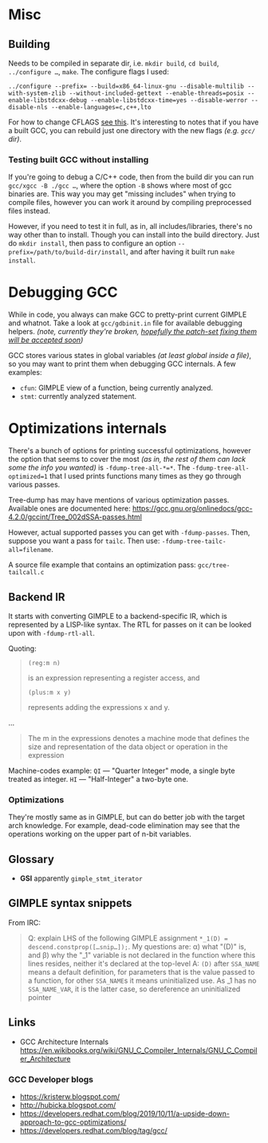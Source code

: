 # Misc

## Building

Needs to be compiled in separate dir, i.e. `mkdir build`, `cd build`, `../configure …`, `make`. The configure flags I used:

    ../configure --prefix= --build=x86_64-linux-gnu --disable-multilib --with-system-zlib --without-included-gettext --enable-threads=posix --enable-libstdcxx-debug --enable-libstdcxx-time=yes --disable-werror --disable-nls --enable-languages=c,c++,lto

For how to change CFLAGS [see this](https://gcc.gnu.org/wiki/DebuggingGCC). It's interesting to notes that if you have a built GCC, you can rebuild just one directory with the new flags *(e.g. `gcc/` dir)*.

### Testing built GCC without installing

If you're going to debug a C/C++ code, then from the build dir you can run `gcc/xgcc -B ./gcc …`, where the option `-B` shows where most of gcc binaries are. This way you may get "missing includes" when trying to compile files, however you can work it around by compiling preprocessed files instead.

However, if you need to test it in full, as in, all includes/libraries, there's no way other than to install. Though you can install into the build directory. Just do `mkdir install`, then pass to configure an option `--prefix=/path/to/build-dir/install`, and after having it built run `make install`.

# Debugging GCC

While in code, you always can make GCC to pretty-print current GIMPLE and whatnot. Take a look at `gcc/gdbinit.in` file for available debugging helpers. *(note, currently they're broken, [hopefully the patch-set fixing them will be accepted soon](https://gcc.gnu.org/ml/gcc-patches/2019-11/msg00884.html))*

GCC stores various states in global variables *(at least global inside a file)*, so you may want to print them when debugging GCC internals. A few examples:

* `cfun`: GIMPLE view of a function, being currently analyzed.
* `stmt`: currently analyzed statement.

# Optimizations internals

There's a bunch of options for printing successful optimizations, however the option that seems to cover the most *(as in, the rest of them can lack some the info you wanted)* is `-fdump-tree-all-*=*`. The `-fdump-tree-all-optimized=1` that I used prints functions many times as they go through various passes.

Tree-dump has may have mentions of various optimization passes. Available ones are documented here: https://gcc.gnu.org/onlinedocs/gcc-4.2.0/gccint/Tree_002dSSA-passes.html

However, actual supported passes you can get with `-fdump-passes`. Then, suppose you want a pass for `tailc`. Then use: `-fdump-tree-tailc-all=filename`.

A source file example that contains an optimization pass: `gcc/tree-tailcall.c`

## Backend IR

It starts with converting GIMPLE to a backend-specific IR, which is represented by a LISP-like syntax. The RTL for passes on it can be looked upon with `-fdump-rtl-all`.

Quoting:

>     (reg:m n)
> is an expression representing a register access, and
>
>     (plus:m x y)
> represents adding the expressions x and y.

…

> The m in the expressions denotes a machine mode that defines the size and representation of the data object or operation in the expression

Machine-codes example: `QI` — "Quarter Integer" mode, a single byte treated as integer. `HI` — "Half-Integer" a two-byte one.

### Optimizations

They're mostly same as in GIMPLE, but can do better job with the target arch knowledge. For example, dead-code elimination may see that the operations working on the upper part of n-bit variables.

## Glossary

* **GSI** apparently `gimple_stmt_iterator`

## GIMPLE syntax snippets

From IRC:

> Q: explain LHS of the following GIMPLE assignment `*_1(D) = descend.constprop([…snip…]);`. My questions are: α) what "(D)" is, and β) why the "_1" variable is not declared in the function where this lines resides, neither it's declared at the top-level
> A: `(D)` after `SSA_NAME` means a default definition, for parameters that is the value passed to a function, for other `SSA_NAME`s it means uninitialized use. As _1 has no `SSA_NAME_VAR`, it is the latter case, so dereference an uninitialized pointer

## Links

* GCC Architecture Internals https://en.wikibooks.org/wiki/GNU_C_Compiler_Internals/GNU_C_Compiler_Architecture

### GCC Developer blogs

* https://kristerw.blogspot.com/
* http://hubicka.blogspot.com/
* https://developers.redhat.com/blog/2019/10/11/a-upside-down-approach-to-gcc-optimizations/
* https://developers.redhat.com/blog/tag/gcc/
